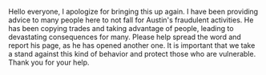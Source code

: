 Hello everyone, I apologize for bringing this up again. I have been providing advice to many people here to not fall for Austin's fraudulent activities. He has been copying trades and taking advantage of people, leading to devastating consequences for many. Please help spread the word and report his page, as he has opened another one. It is important that we take a stand against this kind of behavior and protect those who are vulnerable. Thank you for your help.
